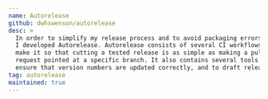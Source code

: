 ```yaml
---
name: Autorelease
github: dwhswenson/autorelease
desc: >
  In order to simplify my release process and to avoid packaging errors,
  I developed Autorelease. Autorelease consists of several CI workflows that
  make it so that cutting a tested release is as simple as making a pull
  request pointed at a specific branch. It also contains several tools to
  ensure that version numbers are updated correctly, and to draft release notes.
tag: autorelease
maintained: true
---
```


